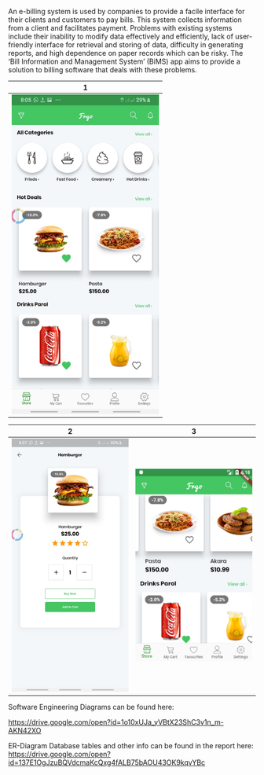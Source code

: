 
An e-billing system is used by companies to provide a facile interface for their clients and customers to pay bills. This system collects information from a client and facilitates payment. Problems with existing systems include their inability to modify data effectively and efficiently, lack of user-friendly interface for retrieval and storing of data, difficulty in generating reports, and high dependence on paper records which can be risky. The ‘Bill Information and Management System’ (BiMS) app aims to provide a solution to billing software that deals with these problems.



| 1|
|-------|
|<img src="screenshots/4.png" width="300">|


| 2 | 3|
|------|-------|
|<img src="screenshots/5.png" width="300">|<img src="screenshots/6.png" width="300">|

Software Engineering Diagrams can be found here:

https://drive.google.com/open?id=1o10xUJa_yVBtX23ShC3v1n_m-AKN42XO



ER-Diagram
Database tables 
and other info can be found in the report here:
https://drive.google.com/open?id=137E1OgJzuBQVdcmaKcQxg4fALB75bAOU43OK9kqvYBc


